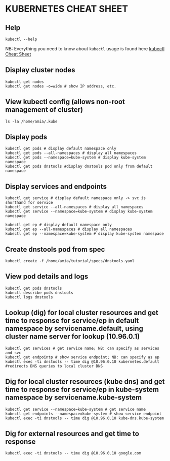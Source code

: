 # KUBERNETES CHEAT SHEET 


## Help

```
kubectl --help
```

NB: Everything you need to know about `kubectl` usage is found here [kubectl Cheat Sheet](https://kubernetes.io/docs/reference/kubectl/cheatsheet/)

## Display cluster nodes
```
kubectl get nodes 
kubectl get nodes -o=wide # show IP address, etc.
```

## View kubectl config (allows non-root management of cluster)

```
ls -la /home/amia/.kube
```

## Display pods

```
kubectl get pods # display default namespace only
kubectl get pods --all-namespaces # display all namespaces
kubectl get pods --namespace=kube-system # display kube-system namespace
kubectl get pods dnstools #display dnstools pod only from default namespace
```

## Display services and endpoints

```
kubectl get service # display default namespace only -> svc is shorthand for service
kubectl get service --all-namespaces # display all namespaces
kubectl get service --namespace=kube-system # display kube-system namespace

kubectl get ep # display default namespace only 
kubectl get ep --all-namespaces # display all namespaces
kubectl get ep --namespace=kube-system # display kube-system namespace

```

## Create dnstools pod from spec

```
kubectl create -f /home/amia/tutorial/specs/dnstools.yaml
```

## View pod details and logs

```
kubectl get pods dnstools
kubectl describe pods dnstools
kubectl logs dnstools
```

## Lookup (dig) for local cluster resources and get time to response for service/ep in default namespace by servicename.default, using cluster name server for lookup (10.96.0.1)

```
kubectl get services # get service name; NB: can specify as services and svc
kubectl get endpointp # show service endpoint; NB: can specify as ep
kubectl exec -ti dnstools -- time dig @10.96.0.10 kubernetes.default #redirects DNS queries to local cluster DNS
```

## Dig for local cluster resources (kube dns) and get time to response for service/ep in kube-system namespace by servicename.kube-system

```
kubectl get service --namespace=kube-system # get service name
kubectl get endpoints --namespace=kube-system # show service endpoint
kubectl exec -ti dnstools -- time dig @10.96.0.10 kube-dns.kube-system
```

## Dig for external resources and get time to response

```
kubectl exec -ti dnstools -- time dig @10.96.0.10 google.com
```






